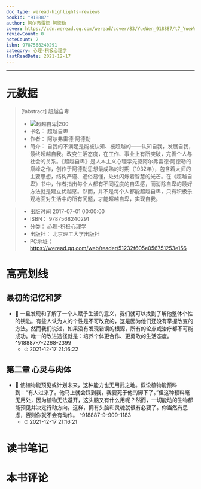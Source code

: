 ```yaml
---
doc_type: weread-highlights-reviews
bookId: "918887"
author: 阿尔弗雷德·阿德勒
cover: https://cdn.weread.qq.com/weread/cover/83/YueWen_918887/t7_YueWen_918887.jpg
reviewCount: 0
noteCount: 2
isbn: 9787568240291
category: 心理-积极心理学
lastReadDate: 2021-12-17
---
```



---
# 元数据
> [!abstract] 超越自卑
> - ![ 超越自卑|200](https://cdn.weread.qq.com/weread/cover/83/YueWen_918887/t7_YueWen_918887.jpg)
> - 书名： 超越自卑
> - 作者： 阿尔弗雷德·阿德勒
> - 简介： 自我的不满足是能被认知、被超越的——认知自我，发展自我，最终超越自我。改变生活态度，在工作、事业上有所突破，完善个人与社会的关系。《超越自卑》是人本主义心理学先驱阿尔弗雷德·阿德勒的巅峰之作，创作于阿德勒思想最成熟的时期（1932年），包含着大师的主要思想，结构严谨、通俗易懂，处处闪烁着智慧的光芒。在《超越自卑》书中，作者指出每个人都有不同程度的自卑感，而消除自卑的最好方法就是建立优越感。然而，并不是每个人都能超越自卑，只有积极乐观地面对生活中的所有问题，才能超越自卑，实现自我。

> - 出版时间 2017-07-01 00:00:00
> - ISBN： 9787568240291
> - 分类： 心理-积极心理学
> - 出版社： 北京理工大学出版社
> - PC地址：https://weread.qq.com/web/reader/51232f605e056751253e156

# 高亮划线

## 最初的记忆和梦


- 📌 一旦发现和了解了一个人赋予生活的意义，我们就可以找到了解他整体个性的钥匙。有些人认为人的个性是不可改变的，这是因为他们还没有掌握改变的方法。然而我们说过，如果没有发现错误的根源，所有的论点或治疗都不可能成功。唯一的改进途径就是：培养个体更合作、更勇敢的生活态度。  ^918887-7-2268-2399
    - ⏱ 2021-12-17 21:16:22 
## 第二章 心灵与肉体


- 📌 使植物能预见或计划未来，这种能力也无用武之地。假设植物能预料到：“有人过来了。他马上就会踩到我，我要死于他的脚下了。”但这种预料毫无用处，因为植物无法避开，这头脑又有什么用呢？然而，一切能动的生物都能预见并决定行动方向。这样，拥有头脑和灵魂就很有必要了。你当然有思虑，否则你就不会有动作。  ^918887-9-909-1183
    - ⏱ 2021-12-17 21:16:21 
# 读书笔记

# 本书评论
